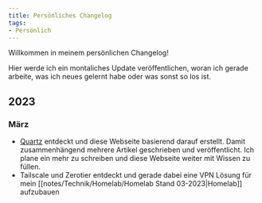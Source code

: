 ```yaml
---
title: Persönliches Changelog
tags:
- Persönlich
---
```

Willkommen in meinem persönlichen Changelog!

Hier werde ich ein montaliches Update veröffentlichen, woran ich gerade arbeite, was ich neues gelernt habe oder was sonst so los ist.

## 2023
### März
- [Quartz](https://github.com/jackyzha0/quartz) entdeckt und diese Webseite basierend darauf erstellt. Damit zusammenhängend mehrere Artikel geschrieben und veröffentlicht. Ich plane ein mehr zu schreiben und diese Webseite weiter mit Wissen zu füllen.
- Tailscale und Zerotier entdeckt und gerade dabei eine VPN Lösung für mein [[notes/Technik/Homelab/Homelab Stand 03-2023|Homelab]] aufzubauen